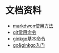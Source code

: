 # 文档资料

- [markdwon使用方法](/test.md "test")                                  
- [git常用命令](/git_comand.md "git")				
- [ginkgo基本命令](/ginkgo_command.md)	
- [go&ginkgo入门](Go学习/GoStudy.pptx "GoStudy.pptx")	
 
